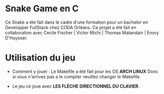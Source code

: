 # Snake Game en C 

Ce Snake a été fait dans le cadre d'une formation pour un bachelor en Developper FullStack chez CODA Orléans.
Ce projet a été fait en collaboration avec Cecile Fischer | Victor Michi | Thomas Malandain | Enory D'Huysser.


# Utilisation du jeu

- Comment y jouer : 
  Le Makefile a été fait pour les OS **ARCH LINUX** Donc si vous n'arrivez pas a le compiler veuillez changer le Makefile. 

- Le jeu ce joue avec ****LES FLÈCHE DIRECTIONNEL DU CLAVIER****.
